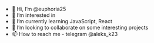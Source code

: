 - 👋 Hi, I’m @euphoria25
- 👀 I’m interested in 
- 🌱 I’m currently learning JavaScript, React
- 💞️ I’m looking to collaborate on some interesting projects
- 📫 How to reach me - telegram @aleks_k23

<!---
euphoria25/euphoria25 is a ✨ special ✨ repository because its `README.md` (this file) appears on your GitHub profile.
You can click the Preview link to take a look at your changes.
--->
